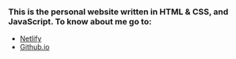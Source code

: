 ### This is the personal website written in HTML & CSS, and JavaScript. To know about me go to:
   - [Netlify](https://uvaishbakaliya.netlify.app/)
   - [Github.io](https://ubakaliya.github.io/Uvaish-Bakaliya/)
